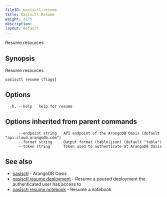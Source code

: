 ```yaml
---
fileID: oasisctl-resume
title: Oasisctl Resume
weight: 3275
description: 
layout: default
---
```

Resume resources

## Synopsis

Resume resources

```
oasisctl resume [flags]
```

## Options

```
  -h, --help   help for resume
```

## Options inherited from parent commands

```
      --endpoint string   API endpoint of the ArangoDB Oasis (default "api.cloud.arangodb.com")
      --format string     Output format (table|json) (default "table")
      --token string      Token used to authenticate at ArangoDB Oasis
```

## See also

* [oasisctl](../oasisctl-options)	 - ArangoDB Oasis
* [oasisctl resume deployment](oasisctl-resume-deployment)	 - Resume a paused deployment the authenticated user has access to
* [oasisctl resume notebook](oasisctl-resume-notebook)	 - Resume a notebook


